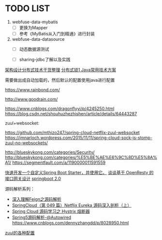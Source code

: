 # TODO LIST

1. webfuse-data-mybatis
   - [ ] 更换为Mapper
   - [ ] 参考《MyBatis从入门到精通》进行封装
2. webfuse-data-datasource
   - [ ] 动态数据源测试
   - [ ] sharing-jdbc了解以及实践



[架构设计分布式技术干货整理](https://mp.weixin.qq.com/s/qOjQ5fXYGn2p7Au1TlGFJg)
[分布式锁1 Java常用技术方案](http://www.cnblogs.com/PurpleDream/p/5559352.html)

需要做出成自动加载的，然后默认的配置使用java进行配置

https://www.rainbond.com/

http://www.goodrain.com/

https://www.cnblogs.com/dragonflyyi/p/4245250.html
https://blog.csdn.net/shouhuzhezhishen/article/details/64443287

zuul+websocket:

https://github.com/mthizo247/spring-cloud-netflix-zuul-websocket
https://jmnarloch.wordpress.com/2015/11/11/spring-cloud-sock-js-stomp-zuul-no-websockets/

http://blueskykong.com/categories/Security/
http://blueskykong.com/categories/%E5%BE%AE%E6%9C%8D%E5%8A%A1/
https://segmentfault.com/a/1190000011591559

[快速开发一个自定义Spring Boot Starter，并使用它。](https://www.jianshu.com/p/45538b44e04e)
[谈谈基于 OpenResty 的接口网关设计](https://www.zybuluo.com/yishuailuo/note/844059?utm_source=tool.lu)
[springboot 2.0](https://blog.tengshe789.tech/2018/08/04/springboot/)

源码解析系列：

- [深入理解Feign之源码解析](https://blog.csdn.net/forezp/article/details/73480304)
- [SpringCloud（第 049 篇）Netflix Eureka 源码深入剖析（上）](https://my.oschina.net/hmilyylimh/blog/1554660)
- [Spring Cloud 源码学习之 Hystrix 熔断器](https://chenyongjun.vip/articles/90)
- [Spring5源码解析-@Autowired](https://muyinchen.github.io/2017/08/23/Spring5%E6%BA%90%E7%A0%81%E8%A7%A3%E6%9E%90-@Autowired/)
https://www.cnblogs.com/dennyzhangdd/p/8028950.html

[zuul的各种配置](https://huan1993.iteye.com/blog/2424676)